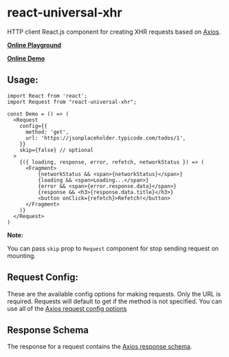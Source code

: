 # react-universal-xhr

HTTP client React.js component for creating XHR requests based on [Axios](https://github.com/axios/axios).


**[Online Playground](https://codesandbox.io/s/888j39z688)**

**[Online Demo](https://888j39z688.codesandbox.io/)**


## Usage:

```
import React from 'react';
import Request from "react-universal-xhr";

const Demo = () => (
  <Request
    config={{
      method: 'get',
      url: 'https://jsonplaceholder.typicode.com/todos/1',
    }}
    skip={false} // optional
  >
    {({ loading, response, error, refetch, networkStatus }) => (
      <Fragment>
          {networkStatus && <span>{networkStatus}</span>}
          {loading && <span>Loading...</span>}
          {error && <span>{error.response.data}</span>}
          {response && <h3>{response.data.title}</h3>}
          <button onClick={refetch}>Refetch!</button>
      </Fragment>
    )}
  </Request>
)
```

**Note:**

You can pass `skip` prop to `Request` component for stop sending request on mounting.


## Request Config:

These are the available config options for making requests. Only the URL is required. Requests will default to get if the method is not specified. You can use all of the [Axios request config options](https://github.com/axios/axios#request-config)


## Response Schema

The response for a request contains the [Axios response schema](https://github.com/axios/axios#response-schema).
